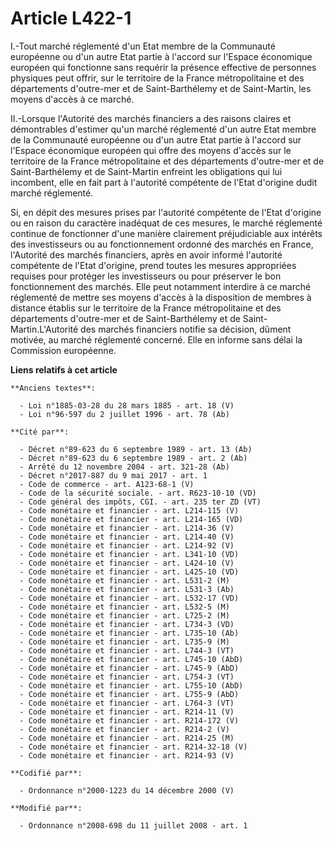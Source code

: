 # Article L422-1

I.-Tout marché réglementé d'un Etat membre de la Communauté européenne ou d'un autre Etat partie à l'accord sur l'Espace
économique européen qui fonctionne sans requérir la présence effective de personnes physiques peut offrir, sur le territoire
de la France métropolitaine et des     départements d'outre-mer et de Saint-Barthélemy et de Saint-Martin, les moyens d'accès
à ce marché. 

II.-Lorsque l'Autorité des marchés financiers a des raisons claires et démontrables d'estimer qu'un marché réglementé d'un
autre Etat membre de la Communauté européenne ou d'un autre Etat partie à l'accord sur l'Espace économique européen qui offre
des moyens d'accès sur le territoire de la France métropolitaine et des     départements d'outre-mer et de Saint-Barthélemy
et de Saint-Martin enfreint les obligations qui lui incombent, elle en fait part à l'autorité compétente de l'Etat d'origine
dudit marché réglementé. 

Si, en dépit des mesures prises par l'autorité compétente de l'Etat d'origine ou en raison du caractère inadéquat de ces
mesures, le marché réglementé continue de fonctionner d'une manière clairement préjudiciable aux intérêts des investisseurs
ou au fonctionnement ordonné des marchés en France, l'Autorité des marchés financiers, après en avoir informé l'autorité
compétente de l'Etat d'origine, prend toutes les mesures appropriées requises pour protéger les investisseurs ou pour
préserver le bon fonctionnement des marchés. Elle peut notamment interdire à ce marché réglementé de mettre ses moyens
d'accès à la disposition de membres à distance établis sur le territoire de la France métropolitaine et des     départements
d'outre-mer et de Saint-Barthélemy et de Saint-Martin.L'Autorité des marchés financiers notifie sa décision, dûment motivée,
au marché réglementé concerné. Elle en informe sans délai la Commission européenne.

**Liens relatifs à cet article**

	**Anciens textes**:

	  - Loi n°1885-03-28 du 28 mars 1885 - art. 18 (V)
	  - Loi n°96-597 du 2 juillet 1996 - art. 78 (Ab)

	**Cité par**:

	  - Décret n°89-623 du 6 septembre 1989 - art. 13 (Ab)
	  - Décret n°89-623 du 6 septembre 1989 - art. 2 (Ab)
	  - Arrêté du 12 novembre 2004 - art. 321-28 (Ab)
	  - Décret n°2017-887 du 9 mai 2017 - art. 1
	  - Code de commerce - art. A123-68-1 (V)
	  - Code de la sécurité sociale. - art. R623-10-10 (VD)
	  - Code général des impôts, CGI. - art. 235 ter ZD (VT)
	  - Code monétaire et financier - art. L214-115 (V)
	  - Code monétaire et financier - art. L214-165 (VD)
	  - Code monétaire et financier - art. L214-36 (V)
	  - Code monétaire et financier - art. L214-40 (V)
	  - Code monétaire et financier - art. L214-92 (V)
	  - Code monétaire et financier - art. L341-10 (VD)
	  - Code monétaire et financier - art. L424-10 (V)
	  - Code monétaire et financier - art. L425-10 (VD)
	  - Code monétaire et financier - art. L531-2 (M)
	  - Code monétaire et financier - art. L531-3 (Ab)
	  - Code monétaire et financier - art. L532-17 (VD)
	  - Code monétaire et financier - art. L532-5 (M)
	  - Code monétaire et financier - art. L725-2 (M)
	  - Code monétaire et financier - art. L734-3 (VD)
	  - Code monétaire et financier - art. L735-10 (Ab)
	  - Code monétaire et financier - art. L735-9 (M)
	  - Code monétaire et financier - art. L744-3 (VT)
	  - Code monétaire et financier - art. L745-10 (AbD)
	  - Code monétaire et financier - art. L745-9 (AbD)
	  - Code monétaire et financier - art. L754-3 (VT)
	  - Code monétaire et financier - art. L755-10 (AbD)
	  - Code monétaire et financier - art. L755-9 (AbD)
	  - Code monétaire et financier - art. L764-3 (VT)
	  - Code monétaire et financier - art. R214-11 (V)
	  - Code monétaire et financier - art. R214-172 (V)
	  - Code monétaire et financier - art. R214-2 (V)
	  - Code monétaire et financier - art. R214-25 (M)
	  - Code monétaire et financier - art. R214-32-18 (V)
	  - Code monétaire et financier - art. R214-93 (V)

	**Codifié par**:

	  - Ordonnance n°2000-1223 du 14 décembre 2000 (V)

	**Modifié par**:

	  - Ordonnance n°2008-698 du 11 juillet 2008 - art. 1
